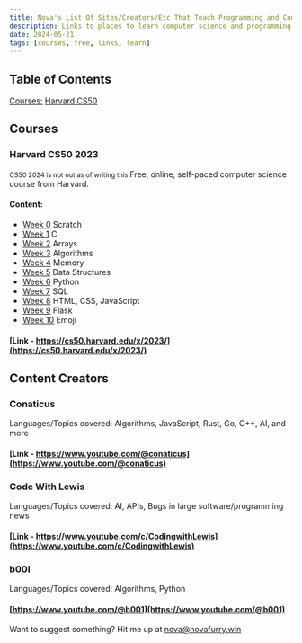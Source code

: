 ```yaml
---
title: Nova's List Of Sites/Creators/Etc That Teach Programming and Computer Science
description: Links to places to learn computer science and programming for free.
date: 2024-05-21
tags: [courses, free, links, learn]
---
```

## Table of Contents
[Courses:](#courses)
	[Harvard CS50](#harvard-cs50-2023)
## Courses
### Harvard CS50 2023
<small> CS50 2024 is not out as of writing this </small>
Free, online, self-paced computer science course from Harvard.
#### Content:
-   [Week 0](https://cs50.harvard.edu/x/2023/weeks/0/)  Scratch
-   [Week 1](https://cs50.harvard.edu/x/2023/weeks/1/)  C
-   [Week 2](https://cs50.harvard.edu/x/2023/weeks/2/)  Arrays
-   [Week 3](https://cs50.harvard.edu/x/2023/weeks/3/)  Algorithms
-   [Week 4](https://cs50.harvard.edu/x/2023/weeks/4/)  Memory
-   [Week 5](https://cs50.harvard.edu/x/2023/weeks/5/)  Data Structures
-   [Week 6](https://cs50.harvard.edu/x/2023/weeks/6/)  Python
-   [Week 7](https://cs50.harvard.edu/x/2023/weeks/7/)  SQL
-   [Week 8](https://cs50.harvard.edu/x/2023/weeks/8/)  HTML, CSS, JavaScript
-   [Week 9](https://cs50.harvard.edu/x/2023/weeks/9/)  Flask
-   [Week 10](https://cs50.harvard.edu/x/2023/weeks/10/)  Emoji
#### [Link - https://cs50.harvard.edu/x/2023/](https://cs50.harvard.edu/x/2023/)
## Content Creators
### Conaticus
Languages/Topics covered: Algorithms, JavaScript, Rust, Go, C++, AI, and more
#### [Link - https://www.youtube.com/@conaticus](https://www.youtube.com/@conaticus)
### Code With Lewis
Languages/Topics covered: AI, APIs, Bugs in large software/programming news
#### [Link - https://www.youtube.com/c/CodingwithLewis](https://www.youtube.com/c/CodingwithLewis)
### b00l
Languages/Topics covered: Algorithms, Python
#### [https://www.youtube.com/@b001](https://www.youtube.com/@b001)

Want to suggest something? Hit me up at [nova@novafurry.win](mailto:nova@novafurry.win)
<!--stackedit_data:
eyJoaXN0b3J5IjpbMTE0MTA1NDEwNCwxNDU0Nzk3MDMxXX0=
-->